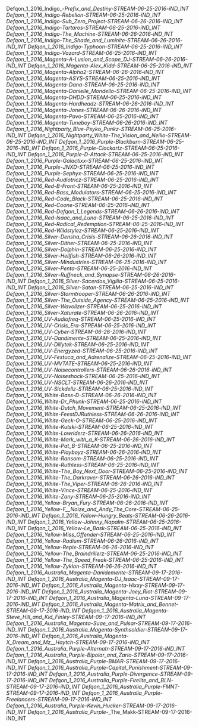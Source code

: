 Defqon_1_2016_Indigo_-_Prefix_and_Destiny-STREAM-06-25-2016-iND_INT
Defqon_1_2016_Indigo_-_Rebelion-STREAM-06-25-2016-iND_INT
Defqon_1_2016_Indigo_-_Sub_Zero_Project-STREAM-06-26-2016-iND_INT
Defqon_1_2016_Indigo_-_Tartaros-STREAM-06-25-2016-iND_INT
Defqon_1_2016_Indigo_-_The_Machine-STREAM-06-26-2016-iND_INT
Defqon_1_2016_Indigo_-_The_Shade_and_Luminite-STREAM-06-26-2016-iND_INT
Defqon_1_2016_Indigo_-_Typhoon-STREAM-06-25-2016-iND_INT
Defqon_1_2016_Indigo_-_Vazard-STREAM-06-25-2016-iND_INT
Defqon_1_2016_Magenta_-_A-Lusion_and_Scope_DJ-STREAM-06-26-2016-iND_INT
Defqon_1_2016_Magenta_-_Alex_Kidd-STREAM-06-25-2016-iND_INT
Defqon_1_2016_Magenta_-_Alpha2-STREAM-06-26-2016-iND_INT
Defqon_1_2016_Magenta_-_ASYS-STREAM-06-25-2016-iND_INT
Defqon_1_2016_Magenta_-_Dana-STREAM-06-25-2016-iND_INT
Defqon_1_2016_Magenta_-_Danielle_Mondello-STREAM-06-25-2016-iND_INT
Defqon_1_2016_Magenta_-_DHDD-STREAM-06-25-2016-iND_INT
Defqon_1_2016_Magenta_-_Hardheadz-STREAM-06-26-2016-iND_INT
Defqon_1_2016_Magenta_-_Jones-STREAM-06-26-2016-iND_INT
Defqon_1_2016_Magenta_-_Pavo-STREAM-06-25-2016-iND_INT
Defqon_1_2016_Magenta_-_Tuneboy-STREAM-06-26-2016-iND_INT
Defqon_1_2016_Nightparty_Blue_-_Psyko_Punkz-STREAM-06-25-2016-iND_INT
Defqon_1_2016_Nightparty_White_-_The_Vision_and_Neilio-STREAM-06-25-2016-iND_INT
Defqon_1_2016_Purple_-_Blackburn-STREAM-06-25-2016-iND_INT
Defqon_1_2016_Purple_-_Clockartz-STREAM-06-25-2016-iND_INT
Defqon_1_2016_Purple_-_D-Attack-STREAM-06-25-2016-iND_INT
Defqon_1_2016_Purple_-_Galactixx-STREAM-06-25-2016-iND_INT
Defqon_1_2016_Purple_-_JNXD-STREAM-06-25-2016-iND_INT
Defqon_1_2016_Purple_-_Sephyx-STREAM-06-25-2016-iND_INT
Defqon_1_2016_Red_-_Audiotricz-STREAM-06-25-2016-iND_INT
Defqon_1_2016_Red_-_B-Front-STREAM-06-25-2016-iND_INT
Defqon_1_2016_Red_-_Bass_Modulators-STREAM-06-25-2016-iND_INT
Defqon_1_2016_Red_-_Code_Black-STREAM-06-25-2016-iND_INT
Defqon_1_2016_Red_-_Coone-STREAM-06-25-2016-iND_INT
Defqon_1_2016_Red_-_Defqon_1_Legends-STREAM-06-26-2016-iND_INT
Defqon_1_2016_Red_-_Isaac_and_Luna-STREAM-06-25-2016-iND_INT
Defqon_1_2016_Red_-_Radical_Redemption-STREAM-06-25-2016-iND_INT
Defqon_1_2016_Red_-_Wildstylez-STREAM-06-25-2016-iND_INT
Defqon_1_2016_Silver_-_Densha_Crisis-STREAM-06-26-2016-iND_INT
Defqon_1_2016_Silver_-_Dither-STREAM-06-25-2016-iND_INT
Defqon_1_2016_Silver_-_Dolphin-STREAM-06-25-2016-iND_INT
Defqon_1_2016_Silver_-_Hellfish-STREAM-06-26-2016-iND_INT
Defqon_1_2016_Silver_-_Mindustries-STREAM-06-25-2016-iND_INT
Defqon_1_2016_Silver_-_Penta-STREAM-06-25-2016-iND_INT
Defqon_1_2016_Silver_-_Ruffneck_and_Synapse-STREAM-06-26-2016-iND_INT
Defqon_1_2016_Silver_-_Sacerdos_Vigilia-STREAM-06-25-2016-iND_INT
Defqon_1_2016_Silver_-_Satan-STREAM-06-25-2016-iND_INT
Defqon_1_2016_Silver_-_Stormtrooper-STREAM-06-26-2016-iND_INT
Defqon_1_2016_Silver_-_The_Outside_Agency-STREAM-06-25-2016-iND_INT
Defqon_1_2016_Silver_-_Wavolizer-STREAM-06-25-2016-iND_INT
Defqon_1_2016_Silver_-_Xaturate-STREAM-06-26-2016-iND_INT
Defqon_1_2016_UV_-_Audiofreq-STREAM-06-25-2016-iND_INT
Defqon_1_2016_UV_-_Crisis_Era-STREAM-06-25-2016-iND_INT
Defqon_1_2016_UV_-_Cyber-STREAM-06-26-2016-iND_INT
Defqon_1_2016_UV_-_Dandimente-STREAM-06-25-2016-iND_INT
Defqon_1_2016_UV_-_Dillytek-STREAM-06-25-2016-iND_INT
Defqon_1_2016_UV_-_Energyzed-STREAM-06-25-2016-iND_INT
Defqon_1_2016_UV_-_Festuca_and_Adrenalize-STREAM-06-25-2016-iND_INT
Defqon_1_2016_UV_-_MVTATE-STREAM-06-25-2016-iND_INT
Defqon_1_2016_UV_-_Noisecontrollers-STREAM-06-26-2016-iND_INT
Defqon_1_2016_UV_-_Noiseshock-STREAM-06-25-2016-iND_INT
Defqon_1_2016_UV_-_NSCLT-STREAM-06-26-2016-iND_INT
Defqon_1_2016_UV_-_Sickdellz-STREAM-06-25-2016-iND_INT
Defqon_1_2016_White_-_Bass-D-STREAM-06-26-2016-iND_INT
Defqon_1_2016_White_-_Dr_Phunk-STREAM-06-25-2016-iND_INT
Defqon_1_2016_White_-_Dutch_Movement-STREAM-06-25-2016-iND_INT
Defqon_1_2016_White_-_FeestDJRuthless-STREAM-06-26-2016-iND_INT
Defqon_1_2016_White_-_Geck-O-STREAM-06-25-2016-iND_INT
Defqon_1_2016_White_-_Kutski-STREAM-06-25-2016-iND_INT
Defqon_1_2016_White_-_Lowriderz-STREAM-06-26-2016-iND_INT
Defqon_1_2016_White_-_Mark_with_a_K-STREAM-06-26-2016-iND_INT
Defqon_1_2016_White_-_Pat_B-STREAM-06-25-2016-iND_INT
Defqon_1_2016_White_-_Playboyz-STREAM-06-26-2016-iND_INT
Defqon_1_2016_White_-_Ransom-STREAM-06-25-2016-iND_INT
Defqon_1_2016_White_-_Ruthless-STREAM-06-25-2016-iND_INT
Defqon_1_2016_White_-_The_Boy_Next_Door-STREAM-06-25-2016-iND_INT
Defqon_1_2016_White_-_The_Darkraver-STREAM-06-26-2016-iND_INT
Defqon_1_2016_White_-_The_Viper-STREAM-06-26-2016-iND_INT
Defqon_1_2016_White_-_Vince-STREAM-06-25-2016-iND_INT
Defqon_1_2016_White_-_Zany-STREAM-06-25-2016-iND_INT
Defqon_1_2016_Yellow_-_Bryan_Fury-STREAM-06-26-2016-iND_INT
Defqon_1_2016_Yellow_-_F__Noize_and_Andy_The_Core-STREAM-06-25-2016-iND_INT
Defqon_1_2016_Yellow_-_Hungry_Beats-STREAM-06-26-2016-iND_INT
Defqon_1_2016_Yellow_-_Johnny_Napalm-STREAM-06-25-2016-iND_INT
Defqon_1_2016_Yellow_-_Le_Bask-STREAM-06-25-2016-iND_INT
Defqon_1_2016_Yellow_-_Miss_Offender-STREAM-06-25-2016-iND_INT
Defqon_1_2016_Yellow_-_Radium-STREAM-06-26-2016-iND_INT
Defqon_1_2016_Yellow_-_Repix-STREAM-06-26-2016-iND_INT
Defqon_1_2016_Yellow_-_The_Braindrillerz-STREAM-06-25-2016-iND_INT
Defqon_1_2016_Yellow_-_The_Speed_Freak-STREAM-06-25-2016-iND_INT
Defqon_1_2016_Yellow_-_Zyklon-STREAM-06-26-2016-iND_INT
Defqon_1_2016_Australia_Magenta_-_Danidemente-STREAM-09-17-2016-iND_INT
Defqon_1_2016_Australia_Magenta_-_DJ_Isaac-STREAM-09-17-2016-iND_INT
Defqon_1_2016_Australia_Magenta_-_Hixxy-STREAM-09-17-2016-iND_INT
Defqon_1_2016_Australia_Magenta_-_Joey_Riot-STREAM-09-17-2016-iND_INT
Defqon_1_2016_Australia_Magenta_-_Luna-STREAM-09-17-2016-iND_INT
Defqon_1_2016_Australia_Magenta_-_Matrix_and_Bennet-STREAM-09-17-2016-iND_INT
Defqon_1_2016_Australia_Magenta_-_Steve_Hill_and_Kid_Finley-STREAM-09-17-2016-iND_INT
Defqon_1_2016_Australia_Magenta_-_Suae_and_Pulsar-STREAM-09-17-2016-iND_INT
Defqon_1_2016_Australia_Magenta_-_Synthsoldier-STREAM-09-17-2016-iND_INT
Defqon_1_2016_Australia_Magenta_-_X_Dream_and_Mz__Haytch-STREAM-09-17-2016-iND_INT
Defqon_1_2016_Australia_Purple_-_Alternatr-STREAM-09-17-2016-iND_INT
Defqon_1_2016_Australia_Purple_-_Bipolar_and_Zario-STREAM-09-17-2016-iND_INT
Defqon_1_2016_Australia_Purple_-_BMAR-STREAM-09-17-2016-iND_INT
Defqon_1_2016_Australia_Purple_-_Capital_Punishment-STREAM-09-17-2016-iND_INT
Defqon_1_2016_Australia_Purple_-_Divergence-STREAM-09-17-2016-iND_INT
Defqon_1_2016_Australia_Purple_-_Firelite_and_BLN-STREAM-09-17-2016-iND_INT
Defqon_1_2016_Australia_Purple_-_FMNT-STREAM-09-17-2016-iND_INT
Defqon_1_2016_Australia_Purple_-_Freelancers-STREAM-09-17-2016-iND_INT
Defqon_1_2016_Australia_Purple_-_Kevin_Hucker-STREAM-09-17-2016-iND_INT
Defqon_1_2016_Australia_Purple_-_The_Makk-STREAM-09-17-2016-iND_INT
